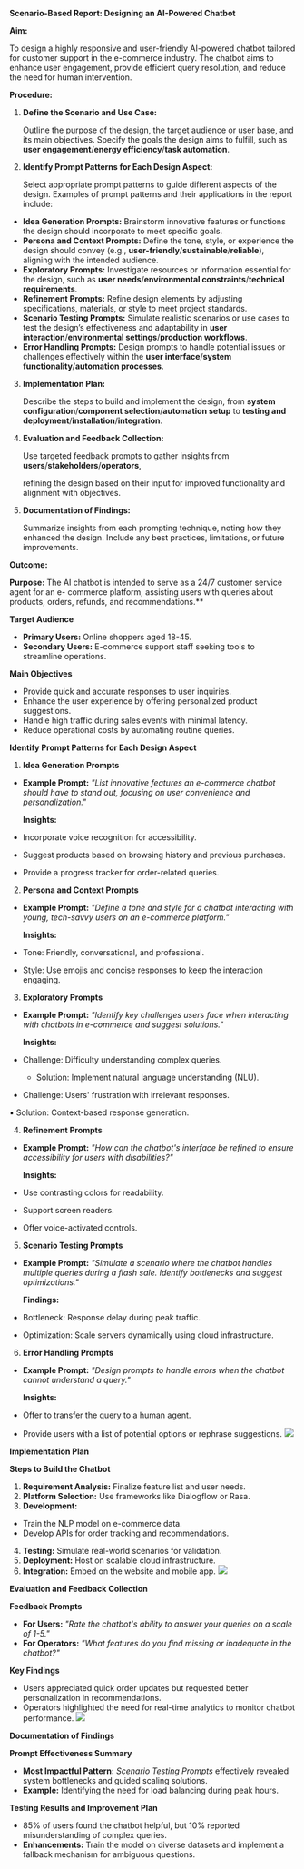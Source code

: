 **Scenario-Based Report: Designing an AI-Powered Chatbot** 

**Aim:** 

To design a highly responsive and user-friendly AI-powered chatbot tailored for customer support in the e-commerce industry. The chatbot aims to enhance user engagement, provide efficient query resolution, and reduce the need for human intervention. 

**Procedure:** 

1. **Define the Scenario and Use Case:** 

   Outline the purpose of the design, the target audience or user base, and its main objectives. Specify the goals the design aims to fulfill, such as **user engagement**/**energy efficiency**/**task automation**. 

2. **Identify Prompt Patterns for Each Design Aspect:** 

   Select appropriate prompt patterns to guide different aspects of the design. Examples of prompt patterns and their applications in the report include: 

- **Idea Generation Prompts:** Brainstorm innovative features or functions the design should incorporate to meet specific goals. 
- **Persona and Context Prompts:** Define the tone, style, or experience the design should convey (e.g., **user-friendly**/**sustainable**/**reliable**), aligning with the intended audience. 
- **Exploratory Prompts:** Investigate resources or information essential for the design, such as **user needs**/**environmental constraints**/**technical requirements**. 
- **Refinement Prompts:** Refine design elements by adjusting specifications, materials, or style to meet project standards. 
- **Scenario Testing Prompts:** Simulate realistic scenarios or use cases to test the design’s effectiveness and adaptability in **user interaction**/**environmental settings**/**production workflows**. 
- **Error Handling Prompts:** Design prompts to handle potential issues or challenges effectively within the **user interface**/**system functionality**/**automation processes**. 
3. **Implementation Plan:** 

   Describe the steps to build and implement the design, from **system configuration**/**component selection**/**automation setup** to **testing and deployment**/**installation**/**integration**. 

4. **Evaluation and Feedback Collection:** 

   Use targeted feedback prompts to gather insights from **users**/**stakeholders**/**operators**, 

   refining the design based on their input for improved functionality and alignment with objectives. 

5. **Documentation of Findings:** 

   Summarize insights from each prompting technique, noting how they enhanced the design. Include any best practices, limitations, or future improvements. 

**Outcome:** 

**Purpose:** The AI chatbot is intended to serve as a 24/7 customer service agent for an e- commerce platform, assisting users with queries about products, orders, refunds, and recommendations.** 

**Target Audience** 

- **Primary Users:** Online shoppers aged 18-45. 
- **Secondary Users:** E-commerce support staff seeking tools to streamline operations. 

**Main Objectives** 

- Provide quick and accurate responses to user inquiries. 
- Enhance the user experience by offering personalized product suggestions. 
- Handle high traffic during sales events with minimal latency. 
- Reduce operational costs by automating routine queries. 

**Identify Prompt Patterns for Each Design Aspect** 

1. **Idea Generation Prompts** 
- **Example Prompt:** *"List innovative features an e-commerce chatbot should have to stand out, focusing on user convenience and personalization."* 

  **Insights:** 

- Incorporate voice recognition for accessibility. 
- Suggest products based on browsing history and previous purchases. 
- Provide a progress tracker for order-related queries. 
2. **Persona and Context Prompts** 
- **Example Prompt:** *"Define a tone and style for a chatbot interacting with young, tech-savvy users on an e-commerce platform."* 

  **Insights:** 

- Tone: Friendly, conversational, and professional. 
- Style: Use emojis and concise responses to keep the interaction engaging. 
3. **Exploratory Prompts** 
- **Example Prompt:** *"Identify key challenges users face when interacting with chatbots in e-commerce and suggest solutions."* 

  **Insights:** 

- Challenge: Difficulty understanding complex queries. 
  - Solution: Implement natural language understanding (NLU). 
- Challenge: Users' frustration with irrelevant responses. 

▪  Solution: Context-based response generation. 

4. **Refinement Prompts** 
- **Example Prompt:** *"How can the chatbot's interface be refined to ensure accessibility for users with disabilities?"* 

  **Insights:** 

- Use contrasting colors for readability. 
- Support screen readers. 
- Offer voice-activated controls. 
5. **Scenario Testing Prompts** 
- **Example Prompt:** *"Simulate a scenario where the chatbot handles multiple queries during a flash sale. Identify bottlenecks and suggest optimizations."* 

  **Findings:** 

- Bottleneck: Response delay during peak traffic. 
- Optimization: Scale servers dynamically using cloud infrastructure. 
6. **Error Handling Prompts** 
- **Example Prompt:** *"Design prompts to handle errors when the chatbot cannot understand a query."* 

  **Insights:** 

- Offer to transfer the query to a human agent. 
- Provide users with a list of potential options or rephrase suggestions. ![](Aspose.Words.a3ddd68c-4829-41c2-a63e-af6a04d934c2.001.png)

**Implementation Plan** 

**Steps to Build the Chatbot** 

1. **Requirement Analysis:** Finalize feature list and user needs. 
1. **Platform Selection:** Use frameworks like Dialogflow or Rasa. 
1. **Development:** 
- Train the NLP model on e-commerce data. 
- Develop APIs for order tracking and recommendations. 
4. **Testing:** Simulate real-world scenarios for validation. 
4. **Deployment:** Host on scalable cloud infrastructure. 
4. **Integration:** Embed on the website and mobile app. ![](Aspose.Words.a3ddd68c-4829-41c2-a63e-af6a04d934c2.002.png)

**Evaluation and Feedback Collection** 

**Feedback Prompts** 

- **For Users:** *"Rate the chatbot's ability to answer your queries on a scale of 1-5."* 
- **For Operators:** *"What features do you find missing or inadequate in the chatbot?"* 

**Key Findings** 

- Users appreciated quick order updates but requested better personalization in recommendations. 
- Operators highlighted the need for real-time analytics to monitor chatbot performance. ![](Aspose.Words.a3ddd68c-4829-41c2-a63e-af6a04d934c2.003.png)

**Documentation of Findings**

**Prompt Effectiveness Summary** 

- **Most Impactful Pattern:** *Scenario Testing Prompts* effectively revealed system bottlenecks and guided scaling solutions. 
- **Example:** Identifying the need for load balancing during peak hours. 

**Testing Results and Improvement Plan** 

- 85% of users found the chatbot helpful, but 10% reported misunderstanding of complex queries. 
- **Enhancements:** Train the model on diverse datasets and implement a fallback mechanism for ambiguous questions. 
